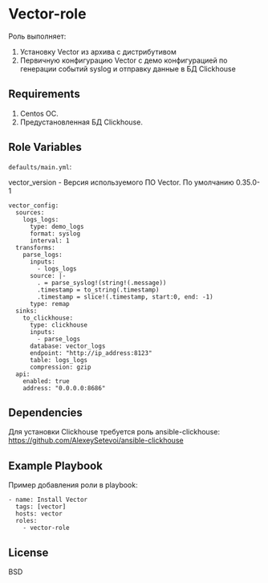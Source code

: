 Vector-role
=========

Роль выполняет:
1. Установку Vector из архива с дистрибутивом 
2. Первичную конфигурацию Vector с демо конфигурацией по генерации событий syslog и отправку данные в БД Clickhouse


Requirements
------------

1. Centos ОС.
2. Предустановленная БД Clickhouse.

Role Variables
--------------

`defaults/main.yml`:

vector_version - Версия используемого ПО Vector. По умолчанию 0.35.0-1

```
vector_config:
  sources:
    logs_logs:
      type: demo_logs
      format: syslog
      interval: 1
  transforms:
    parse_logs:
      inputs:
        - logs_logs
      source: |-
        . = parse_syslog!(string!(.message))
        .timestamp = to_string(.timestamp)
        .timestamp = slice!(.timestamp, start:0, end: -1)
      type: remap
  sinks:
    to_clickhouse:
      type: clickhouse
      inputs:
        - parse_logs
      database: vector_logs
      endpoint: "http://ip_address:8123"
      table: logs_logs
      compression: gzip
  api:
    enabled: true
    address: "0.0.0.0:8686"
```

Dependencies
------------

Для установки Clickhouse требуется роль ansible-clickhouse: https://github.com/AlexeySetevoi/ansible-clickhouse

Example Playbook
----------------

Пример добавления роли в playbook:

```
- name: Install Vector
  tags: [vector]
  hosts: vector
  roles:
    - vector-role
```

License
-------

BSD

